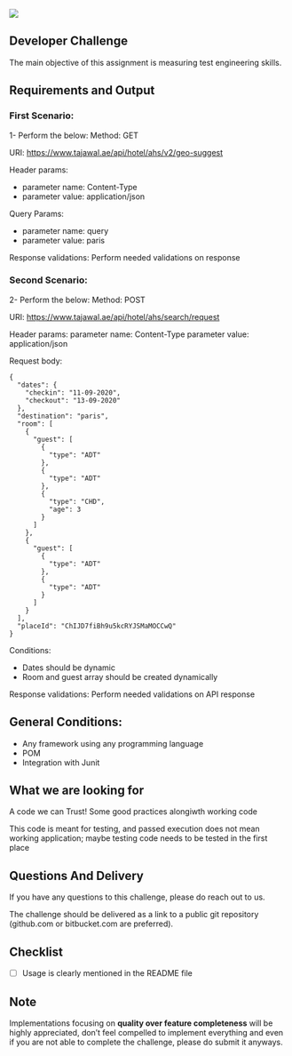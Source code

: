 ![](http://i.imgur.com/tCsIrH8.png)

## Developer Challenge
The main objective of this assignment is measuring test engineering skills. 

## Requirements and Output
### First Scenario:
1- Perform the below:
Method: GET

URI: https://www.tajawal.ae/api/hotel/ahs/v2/geo-suggest

Header params:
- parameter name: Content-Type
- parameter value: application/json

Query Params:
- parameter name: query
- parameter value: paris

Response validations: Perform needed validations on response

### Second Scenario:
2- Perform the below:
Method: POST

URI: https://www.tajawal.ae/api/hotel/ahs/search/request

Header params:
parameter name: Content-Type
parameter value: application/json

Request body:
```
{
  "dates": {
    "checkin": "11-09-2020",
    "checkout": "13-09-2020"
  },
  "destination": "paris",
  "room": [
    {
      "guest": [
        {
          "type": "ADT"
        },
        {
          "type": "ADT"
        },
        {
          "type": "CHD",
          "age": 3
        }
      ]
    },
    {
      "guest": [
        {
          "type": "ADT"
        },
        {
          "type": "ADT"
        }
      ]
    }
  ],
  "placeId": "ChIJD7fiBh9u5kcRYJSMaMOCCwQ"
}
```
Conditions: 
 - Dates should be dynamic
 - Room and guest array should be created dynamically
 
Response validations: Perform needed validations on API response

## General Conditions:
- Any framework using any programming language
- POM
- Integration with Junit

## What we are looking for
A code we can Trust! Some good practices alongiwth working code

This code is meant for testing, and passed execution does not mean working application; maybe testing code needs to be tested in the first place

## Questions And Delivery
If you have any questions to this challenge, please do reach out to us.

The challenge should be delivered as a link to a public git repository (github.com or bitbucket.com are preferred).
## Checklist
- [ ] Usage is clearly mentioned in the README file
## Note
Implementations focusing on **quality over feature completeness** will be highly appreciated,  don’t feel compelled to implement everything and even if you are not able to complete the challenge, please do submit it anyways.
